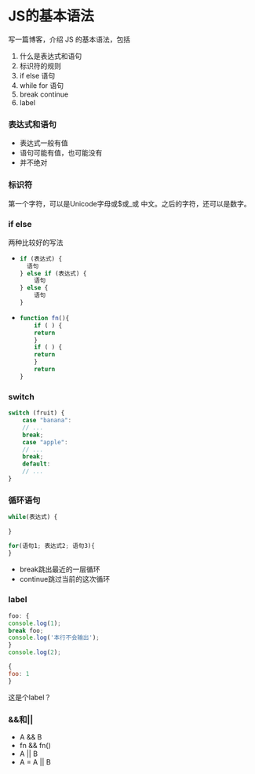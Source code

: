 # JS的基本语法

写一篇博客，介绍 JS 的基本语法，包括

1. 什么是表达式和语句
2. 标识符的规则
3. if else 语句
4. while for 语句
5. break continue
6. label

### 表达式和语句

* 表达式一般有值
* 语句可能有值，也可能没有
* 并不绝对

### 标识符

第一个字符，可以是Unicode字母或$或_或 中文。之后的字符，还可以是数字。

### if else

两种比较好的写法

* ```javascript
  if (表达式) {
  	语句
  } else if (表达式) {
      语句
  } else {
      语句
  }
  ```

* ```javascript
  function fn(){
      if ( ) {
      return
      }
      if ( ) {
      return
      }
      return
  }
  ```

### switch

```javascript
switch (fruit) {
    case "banana":
    // ...
    break;
    case "apple":
    // ...
    break;
    default:
    // ...
}

```

### 循环语句

```javascript
while(表达式) {
    
}
```

```javascript
for(语句1; 表达式2; 语句3){
}
```

* break跳出最近的一层循环
* continue跳过当前的这次循环

### label

```javascript
foo: {
console.log(1);
break foo;
console.log('本行不会输出');
}
console.log(2);
```

```javascript
{
foo: 1
}
```

这是个label？

### &&和||

* A && B
* fn && fn()
* A || B
* A = A || B